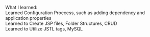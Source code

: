 What I learned: <br />
Learned Configuration Proecess, such as adding dependency and application properties <br />
Learned to Create JSP files, Folder Structures, CRUD <br />
Learned to Utilize JSTL tags, MySQL <br />
